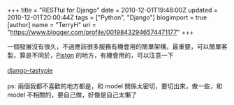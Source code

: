 +++
title = "RESTful for Django"
date = 2010-12-01T19:48:00Z
updated = 2010-12-01T20:00:44Z
tags = ["Python", "Django"]
blogimport = true 
[author]
	name = "TerryH"
	uri = "https://www.blogger.com/profile/00198432946574471177"
+++

一個發展沒有很久，不過應該很多服務有機會用的簡單架構，最重要，可以簡單客製，算是不同於，<a href="http://bitbucket.org/jespern/django-piston/wiki/Home">Piston</a> 的地方，有機會用的，可以注意一下<br /><br /><a href="https://github.com/toastdriven/django-tastypie">django-tastypie</a><br /><br />ps: 兩個我都不喜歡的地方都是，和 model 關係太密切，要切出來，做一些，和 model 不相關的，要自己做，好像是自己太懶了
